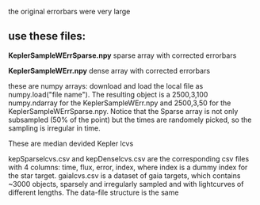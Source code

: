 the original errorbars were very large
## use these files:

**KeplerSampleWErrSparse.npy**	sparse array with corrected errorbars

**KeplerSampleWErr.npy** dense array with corrected errorbars

these are numpy arrays: download and load the local file as numpy.load("file name"). The resulting object is a 2500,3,100 numpy.ndarray for the KeplerSampleWErr.npy and 2500,3,50 for the KeplerSampleWErrSparse.npy. Notice that the Sparse array is not only subsampled (50% of the point) but the times are randomely picked, so the sampling is irregular in time.

These are median devided Kepler lcvs 

kepSparselcvs.csv	and kepDenselcvs.csv	are the corresponding csv files with 4 columns: time, flux, error, index, where index is a dummy index for the star target. gaialcvs.csv	is a dataset of gaia targets, which contains ~3000 objects, sparsely and irregularly sampled and with lightcurves of different lengths. The data-file structure is the same
